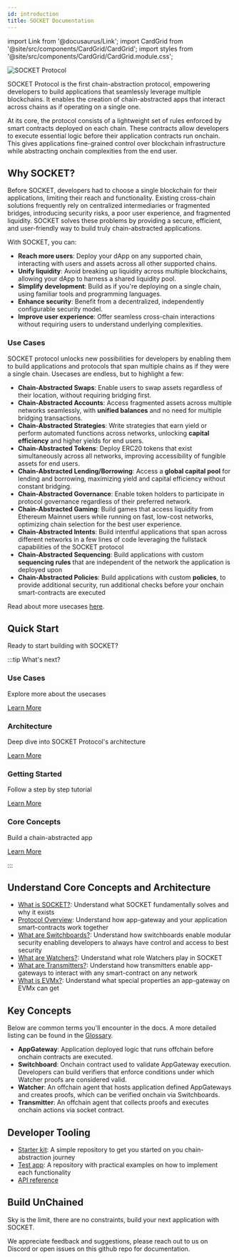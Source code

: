 ```yaml
---
id: introduction
title: SOCKET Documentation
---
```


import Link from '@docusaurus/Link';
import CardGrid from '@site/src/components/CardGrid/CardGrid';
import styles from '@site/src/components/CardGrid/CardGrid.module.css';

![SOCKET Protocol](/img/metalmg.png)

SOCKET Protocol is the first chain-abstraction protocol, empowering developers to build applications that seamlessly leverage multiple blockchains. It enables the creation of chain-abstracted apps that interact across chains as if operating on a single one.

At its core, the protocol consists of a lightweight set of rules enforced by smart contracts deployed on each chain. These contracts allow developers to execute essential logic before their application contracts run onchain. This gives applications fine-grained control over blockchain infrastructure while abstracting onchain complexities from the end user.


## Why SOCKET?

Before SOCKET, developers had to choose a single blockchain for their applications, limiting their reach and functionality. Existing cross-chain solutions frequently rely on centralized intermediaries or fragmented bridges, introducing security risks, a poor user experience, and fragmented liquidity. SOCKET solves these problems by providing a secure, efficient, and user-friendly way to build truly chain-abstracted applications.

With SOCKET, you can:
- **Reach more users**: Deploy your dApp on any supported chain, interacting with users and assets across all other supported chains.
- **Unify liquidity**: Avoid breaking up liquidity across multiple blockchains, allowing your dApp to harness a shared liquidity pool.
- **Simplify development**: Build as if you're deploying on a single chain, using familiar tools and programming languages.
- **Enhance security**: Benefit from a decentralized, independently configurable security model.
- **Improve user experience**: Offer seamless cross-chain interactions without requiring users to understand underlying complexities.

### Use Cases

SOCKET protocol unlocks new possibilities for developers by enabling them to build applications and protocols that span multiple chains as if they were a single chain. Usecases are endless, but to highlight a few:

- **Chain-Abstracted Swaps**: Enable users to swap assets regardless of their location, without requiring bridging first.
- **Chain-Abstracted Accounts**: Access fragmented assets across multiple networks seamlessly, with **unified balances** and no need for multiple bridging transactions.
- **Chain-Abstracted Strategies**: Write strategies that earn yield or perform automated functions across networks, unlocking **capital efficiency** and higher yields for end users.
- **Chain-Abstracted Tokens**: Deploy ERC20 tokens that exist simultaneously across all networks, improving accessibility of fungible assets for end users.
- **Chain-Abstracted Lending/Borrowing**: Access a **global capital pool** for lending and borrowing, maximizing yield and capital efficiency without constant bridging.
- **Chain-Abstracted Governance**: Enable token holders to participate in protocol governance regardless of their preferred network.
- **Chain-Abstracted Gaming**: Build games that access liquidity from Ethereum Mainnet users while running on fast, low-cost networks, optimizing chain selection for the best user experience.
- **Chain-Abstracted Intents**: Build intentful applications that span across different networks in a few lines of code leveraging the fullstack capabilities of the SOCKET protocol
- **Chain-Abstracted Sequencing**: Build applications with custom **sequencing rules** that are independent of the network the application is deployed upon
- **Chain-Abstracted Policies**: Build applications with custom **policies**, to provide additional security, run additional checks before your onchain smart-contracts are executed

Read about more usecases [here](/usecases).


## Quick Start
Ready to start building with SOCKET?

:::tip What's next?

<div class="row">
  <div class="col col--6 margin-bottom--lg">
    <div class="card">
      <div class="card__header">
        <h3>Use Cases</h3>
      </div>
      <div class="card__body">
        <p>Explore more about the usecases</p>
      </div>
      <div class="card__footer">
        <a class="button button--secondary button--block" href="/usecases">Learn More</a>
      </div>
    </div>
  </div>
  <div class="col col--6 margin-bottom--lg">
    <div class="card">
      <div class="card__header">
        <h3>Architecture</h3>
      </div>
      <div class="card__body">
        <p>Deep dive into SOCKET Protocol's architecture</p>
      </div>
      <div class="card__footer">
        <a class="button button--secondary button--block" href="/architecture">Learn More</a>
      </div>
    </div>
  </div>
  <div class="col col--6 margin-bottom--lg">
    <div class="card">
      <div class="card__header">
        <h3>Getting Started</h3>
      </div>
      <div class="card__body">
        <p>Follow a step by step tutorial</p>
      </div>
      <div class="card__footer">
        <a class="button button--secondary button--block" href="/getting-started">Learn More</a>
      </div>
    </div>
  </div>
  <div class="col col--6 margin-bottom--lg">
    <div class="card">
      <div class="card__header">
        <h3>Core Concepts</h3>
      </div>
      <div class="card__body">
        <p>Build a chain-abstracted app</p>
      </div>
      <div class="card__footer">
        <a class="button button--secondary button--block" href="/writing-apps">Learn More</a>
      </div>
    </div>
  </div>
</div>

:::

## Understand Core Concepts and Architecture
- [What is SOCKET?](/architecture): Understand what SOCKET fundamentally solves and why it exists
- [Protocol Overview](/architecture): Understand how app-gateway and your application smart-contracts work together
- [What are Switchboards?](/switchboards): Understand how switchboards enable modular security enabling developers to always have control and access to best security
- [What are Watchers?](/watchers): Understand what role Watchers play in SOCKET
- [What are Transmitters?](/transmitters): Understand how transmitters enable app-gateways to interact with any smart-contract on any network
- [What is EVMx?](/evmx): Understand what special properties an app-gateway on EVMx can get

## Key Concepts
Below are common terms you'll encounter in the docs. A more detailed listing can be found in the [Glossary](/glossary).

- **AppGateway**: Application deployed logic that runs offchain before onchain contracts are executed.
- **Switchboard**: Onchain contract used to validate AppGateway execution. Developers can build verifiers that enforce conditions under which Watcher proofs are considered valid.
- **Watcher**: An offchain agent that hosts application defined AppGateways and creates proofs, which can be verified onchain via Switchboards.
- **Transmitter**: An offchain agent that collects proofs and executes onchain actions via socket contract.

## Developer Tooling
- [Starter kit](https://github.com/SocketDotTech/socket-starter-kit): A simple repository to get you started on you chain-abstraction journey
- [Test app](https://github.com/SocketDotTech/socket-test-app): A repository with practical examples on how to implement each functionality
- [API reference](//api-reference/get-details-by-tx-hash)

## Build UnChained
Sky is the limit, there are no constraints, build your next application with SOCKET.

We appreciate feedback and suggestions, please reach out to us on Discord or open issues on this github repo for documentation.
